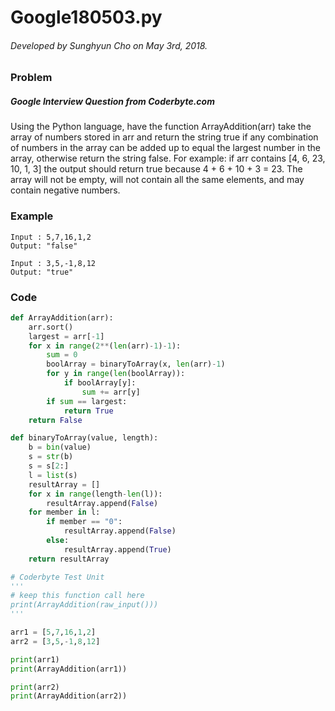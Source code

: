 # Google180503.py

###### Developed by Sunghyun Cho on May 3rd, 2018.

### Problem

##### Google Interview Question from Coderbyte.com

Using the Python language, have the function ArrayAddition(arr)
take the array of numbers stored in arr and return the string
true if any combination of numbers in the array can be added up
to equal the largest number in the array, otherwise return the
string false. For example: if arr contains [4, 6, 23, 10, 1, 3]
the output should return true because 4 + 6 + 10 + 3 = 23.
The array will not be empty, will not contain all the same elements,
and may contain negative numbers. 

### Example

```
Input : 5,7,16,1,2
Output: "false"

Input : 3,5,-1,8,12
Output: "true"
```

### Code

```python
def ArrayAddition(arr):
    arr.sort()
    largest = arr[-1]
    for x in range(2**(len(arr)-1)-1):
        sum = 0
        boolArray = binaryToArray(x, len(arr)-1)
        for y in range(len(boolArray)):
            if boolArray[y]:
                sum += arr[y]
        if sum == largest:
            return True
    return False

def binaryToArray(value, length):
    b = bin(value)
    s = str(b)
    s = s[2:]
    l = list(s)
    resultArray = []
    for x in range(length-len(l)):
        resultArray.append(False)
    for member in l:
        if member == "0":
            resultArray.append(False)
        else:
            resultArray.append(True)
    return resultArray

# Coderbyte Test Unit
'''
# keep this function call here
print(ArrayAddition(raw_input()))
'''

arr1 = [5,7,16,1,2]
arr2 = [3,5,-1,8,12]

print(arr1)
print(ArrayAddition(arr1))

print(arr2)
print(ArrayAddition(arr2))
```
